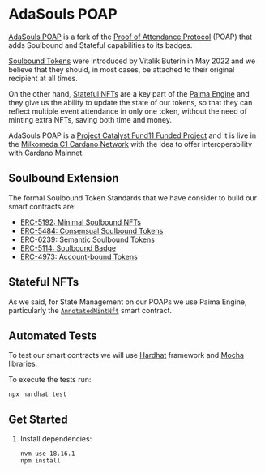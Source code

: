 
# AdaSouls POAP

[AdaSouls POAP](https://AdaSouls.io) is a fork of the [Proof of Attendance Protocol](https://poap.xyz/) (POAP) that adds Soulbound and Stateful capabilities to its badges.

[Soulbound Tokens](https://deliverypdf.ssrn.com/delivery.php?ID=231116021119088068031090117103064121018062034043090044011064091076101007106088114104029123096099014032005001116003118013081096037012043042080122112114064095064117102042013042095102024092097004087103002112027064092027095011120078005087097126067100011113&EXT=pdf&INDEX=TRUE) were introduced by Vitalik Buterin in May 2022 and we believe that they should, in most cases, be attached to their original recipient at all times.

On the other hand, [Stateful NFTs](https://docs.paimastudios.com/home/smart-contracts/evm/deploy-stateful-nft) are a key part of the [Paima Engine](https://docs.paimastudios.com/) and they give us the ability to update the state of our tokens, so that they can reflect multiple event attendance in only one token, without the need of minting extra NFTs, saving both time and money.

AdaSouls POAP is a [Project Catalyst Fund11 Funded Project](https://projectcatalyst.io/funds/11/cardano-open-developers/poap-in-cardano) and it is live in the [Milkomeda C1 Cardano Network](https://docs.milkomeda.com/home/intro-c1) with the idea to offer interoperability with Cardano Mainnet.

## Soulbound Extension

The formal Soulbound Token Standards that we have consider to build our smart contracts are:

- [ERC-5192: Minimal Soulbound NFTs](https://eips.ethereum.org/EIPS/eip-5192)
- [ERC-5484: Consensual Soulbound Tokens](https://eips.ethereum.org/EIPS/eip-5484)
- [ERC-6239: Semantic Soulbound Tokens](https://eips.ethereum.org/EIPS/eip-6239)
- [ERC-5114: Soulbound Badge](https://eips.ethereum.org/EIPS/eip-5114)
- [ERC-4973: Account-bound Tokens](https://eips.ethereum.org/EIPS/eip-4973)

## Stateful NFTs

As we said, for State Management on our POAPs we use Paima Engine, particularly the [`AnnotatedMintNft`](https://docs.paimastudios.com/home/libraries/evm-contracts/solidity/generated-docs#annotatedmintnft) smart contract. 

## Automated Tests
To test our smart contracts we will use [Hardhat](https://hardhat.org/) framework and [Mocha](https://mochajs.org/) libraries.

To execute the tests run:

```
npx hardhat test
```

## Get Started

1. Install dependencies:

    ```
    nvm use 18.16.1
    npm install
    ```